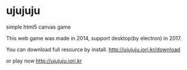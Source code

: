 # ujujuju
simple html5 canvas game

This web game was made in 2014, support desktop(by electron) in 2017.

You can download full resource by install. 
http://ujujuju.iori.kr/download

or play now http://ujujuju.iori.kr
